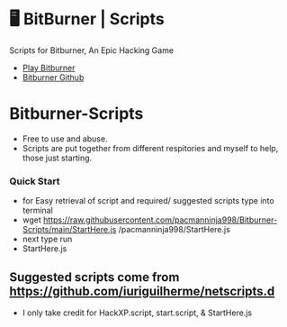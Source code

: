 # 🖥  BitBurner | Scripts
Scripts for Bitburner, An Epic Hacking Game

* [Play Bitburner](https://danielyxie.github.io/bitburner/)
* [Bitburner Github](https://github.com/danielyxie/bitburner)
# Bitburner-Scripts
* Free to use and abuse.
* Scripts are put together from different respitories and myself to help, those just starting.
### Quick Start
* for Easy retrieval of script and required/ suggested scripts type into terminal                                                                                      
*   wget https://raw.githubusercontent.com/pacmanninja998/Bitburner-Scripts/main/StartHere.js /pacmanninja998/StartHere.js
* next type run 
*   StartHere.js
## Suggested scripts come from https://github.com/iuriguilherme/netscripts.d
* I only take credit for HackXP.script, start.script, & StartHere.js
